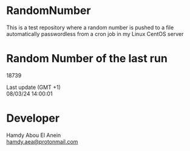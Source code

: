 # RandomNumber    
This is a test repository where a random number is pushed to a file automatically passwordless from a cron job in my Linux CentOS server    
# Random Number of the last run   
18739
      
Last update (GMT +1)    
08/03/24 14:00:01
# Developer    
Hamdy Abou El Anein   
hamdy.aea@protonmail.com
